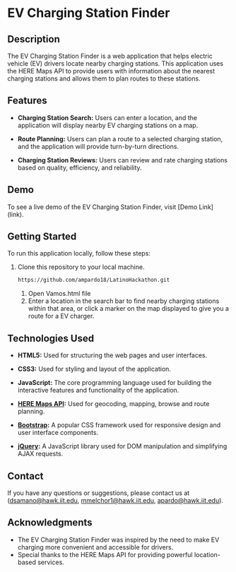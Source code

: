 # EV Charging Station Finder
## Description
The EV Charging Station Finder is a web application that helps electric vehicle (EV) drivers locate nearby charging stations. This application uses the HERE Maps API to provide users with information about the nearest charging stations and allows them to plan routes to these stations.
## Features
- **Charging Station Search:** Users can enter a location, and the application will display nearby EV charging stations on a map.

- **Route Planning:** Users can plan a route to a selected charging station, and the application will provide turn-by-turn directions.

- **Charging Station Reviews:** Users can review and rate charging stations based on quality, efficiency, and reliability.
## Demo

To see a live demo of the EV Charging Station Finder, visit [Demo Link]
(link).
## Getting Started

To run this application locally, follow these steps:

1. Clone this repository to your local machine.

   ```bash
   https://github.com/ampardo18/LatinoHackathon.git
   ```
   1. Open Vamos.html file
   2. Enter a location in the search bar to find nearby charging stations within that area, or click a marker on the map displayed to give you a route for a EV charger.
## Technologies Used

- **HTML5:** Used for structuring the web pages and user interfaces.

- **CSS3:** Used for styling and layout of the application.

- **JavaScript:** The core programming language used for building the interactive features and functionality of the application.

- **[HERE Maps API](https://developer.here.com/documentation/maps/3.1.45.1/dev_guide/topics/quick-start.html):** Used for geocoding, mapping, browse and route planning.

- **[Bootstrap](https://getbootstrap.com/docs/5.3/customize/color/):** A popular CSS framework used for responsive design and user interface components.

- **[jQuery](https://jquery.com/):** A JavaScript library used for DOM manipulation and simplifying AJAX requests.
## Contact

If you have any questions or suggestions, please contact us at (dsamano@hawk.iit.edu, mmelchor1@hawk.iit.edu, apardo@hawk.iit.edu).

## Acknowledgments

- The EV Charging Station Finder was inspired by the need to make EV charging more convenient and accessible for drivers.
- Special thanks to the HERE Maps API for providing powerful location-based services.
